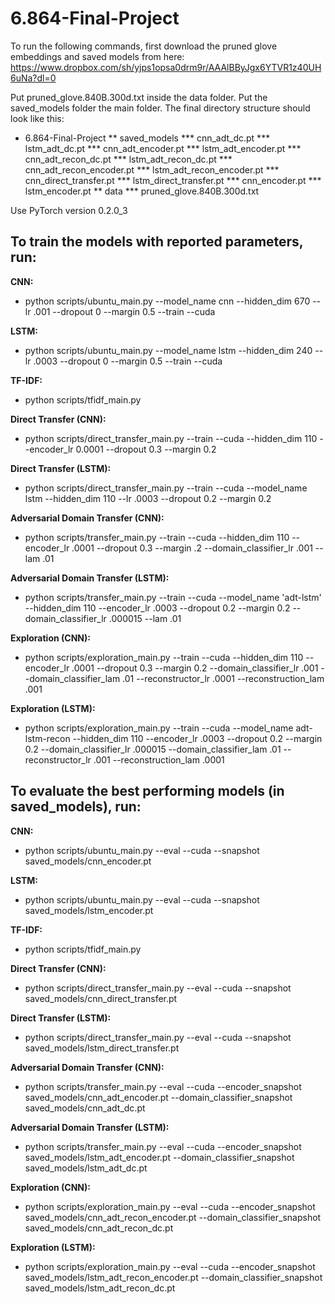 # 6.864-Final-Project


To run the following commands, first download the pruned glove embeddings and saved models from here: https://www.dropbox.com/sh/yjps1opsa0drm9r/AAAlBByJgx6YTVR1z40UH6uNa?dl=0

Put pruned_glove.840B.300d.txt inside the data folder. Put the saved_models folder the main folder. The final directory structure should look like this:

* 6.864-Final-Project
** saved_models
*** cnn_adt_dc.pt
*** lstm_adt_dc.pt
*** cnn_adt_encoder.pt
*** lstm_adt_encoder.pt
*** cnn_adt_recon_dc.pt
*** lstm_adt_recon_dc.pt
*** cnn_adt_recon_encoder.pt
*** lstm_adt_recon_encoder.pt
*** cnn_direct_transfer.pt
*** lstm_direct_transfer.pt
*** cnn_encoder.pt
*** lstm_encoder.pt
** data
*** pruned_glove.840B.300d.txt



Use PyTorch version 0.2.0_3

## To train the models with reported parameters, run: 

**CNN:** 
* python scripts/ubuntu_main.py --model_name cnn --hidden_dim 670 --lr .001 --dropout 0 --margin 0.5 --train --cuda

**LSTM:** 
* python scripts/ubuntu_main.py --model_name lstm --hidden_dim 240 --lr .0003 --dropout 0 --margin 0.5 --train --cuda

**TF-IDF:** 
* python scripts/tfidf_main.py

**Direct Transfer (CNN):**
* python scripts/direct_transfer_main.py --train --cuda --hidden_dim 110 --encoder_lr 0.0001 --dropout 0.3 --margin 0.2

**Direct Transfer (LSTM):** 
* python scripts/direct_transfer_main.py --train --cuda --model_name lstm --hidden_dim 110 --lr .0003 --dropout 0.2 --margin 0.2

**Adversarial Domain Transfer (CNN):**
* python scripts/transfer_main.py --train --cuda --hidden_dim 110 --encoder_lr .0001 --dropout 0.3 --margin .2 --domain_classifier_lr .001 --lam .01

**Adversarial Domain Transfer (LSTM):** 
* python scripts/transfer_main.py --train --cuda --model_name 'adt-lstm' --hidden_dim 110 --encoder_lr .0003 --dropout 0.2 --margin 0.2 --domain_classifier_lr .000015 --lam .01

**Exploration (CNN):**
* python scripts/exploration_main.py --train --cuda --hidden_dim 110 --encoder_lr .0001 --dropout 0.3 --margin 0.2 --domain_classifier_lr .001 --domain_classifier_lam .01 --reconstructor_lr .0001 --reconstruction_lam .001

**Exploration (LSTM):**
* python scripts/exploration_main.py --train --cuda --model_name adt-lstm-recon --hidden_dim 110 --encoder_lr .0003 --dropout 0.2 --margin 0.2 --domain_classifier_lr .000015 --domain_classifier_lam .01 --reconstructor_lr .001 --reconstruction_lam .0001


## To evaluate the best performing models (in saved_models), run:

**CNN:** 
* python scripts/ubuntu_main.py --eval --cuda --snapshot saved_models/cnn_encoder.pt

**LSTM:** 
* python scripts/ubuntu_main.py --eval --cuda --snapshot saved_models/lstm_encoder.pt

**TF-IDF:** 
* python scripts/tfidf_main.py

**Direct Transfer (CNN):**
* python scripts/direct_transfer_main.py --eval --cuda --snapshot saved_models/cnn_direct_transfer.pt

**Direct Transfer (LSTM):**
* python scripts/direct_transfer_main.py --eval --cuda --snapshot saved_models/lstm_direct_transfer.pt

**Adversarial Domain Transfer (CNN):**
* python scripts/transfer_main.py --eval --cuda --encoder_snapshot saved_models/cnn_adt_encoder.pt --domain_classifier_snapshot saved_models/cnn_adt_dc.pt

**Adversarial Domain Transfer (LSTM):**
* python scripts/transfer_main.py --eval --cuda --encoder_snapshot saved_models/lstm_adt_encoder.pt --domain_classifier_snapshot saved_models/lstm_adt_dc.pt

**Exploration (CNN):**
* python scripts/exploration_main.py --eval --cuda --encoder_snapshot saved_models/cnn_adt_recon_encoder.pt --domain_classifier_snapshot saved_models/cnn_adt_recon_dc.pt

**Exploration (LSTM):**
* python scripts/exploration_main.py --eval --cuda --encoder_snapshot saved_models/lstm_adt_recon_encoder.pt --domain_classifier_snapshot saved_models/lstm_adt_recon_dc.pt

